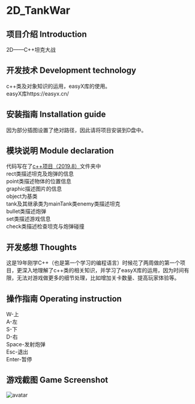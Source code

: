 # 2D_TankWar
 
## 项目介绍 Introduction<br/>
2D——C++坦克大战<br/>

## 开发技术 Development technology<br/>
c++类及对象知识的运用，easyX库的使用。<br/>
easyX库https://easyx.cn/<br/>

## 安装指南 Installation guide<br/>
因为部分插图设置了绝对路径，因此请将项目安装到D盘中。

## 模块说明 Module declaration<br/>
代码写在了[c++项目（2019.8）](https://github.com/HeXavi8/2D_TankWar/tree/main/c%2B%2Bproject/c%2B%2B%E9%A1%B9%E7%9B%AE%EF%BC%882019.8%EF%BC%89)文件夹中<br/>
rect类描述坦克及炮弹的信息<br/>
point类描述物体的位置信息<br/>
graphic描述图片的信息<br/>
object为基类<br/>
tank及其继承类为mainTank类enemy类描述坦克<br/>
bullet类描述炮弹<br/>
set类描述游戏信息<br/>
check类描述检查坦克与炮弹碰撞<br/>

## 开发感想 Thoughts<br/>
这是19年刚学C++（也是第一个学习的编程语言）时候花了两周做的第一个项目，更深入地理解了c++类的相关知识，并学习了easyX库的运用，因为时间有限，无法对游戏做更多的细节处理，比如增加关卡数量、提高玩家体验等。<br/>

## 操作指南 Operating instruction<br/>
W-上<br/>
A-左<br/>
S-下<br/>
D-右<br/>
Space-发射炮弹<br/>
Esc-退出<br/>
Enter-暂停<br/>

## 游戏截图 Game Screenshot <br/>
![avatar](https://github.com/HeXavi8/2D_TankWar/blob/main/2D_TankWar.png)
